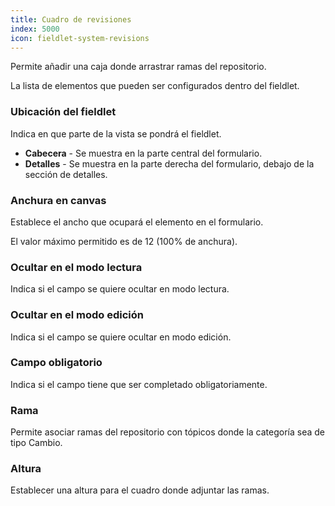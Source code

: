 ```yaml
---
title: Cuadro de revisiones
index: 5000
icon: fieldlet-system-revisions
---
```


Permite añadir una caja donde arrastrar ramas del repositorio.

La lista de elementos que pueden ser configurados dentro del fieldlet.

### Ubicación del fieldlet

Indica en que parte de la vista se pondrá el fieldlet.

- **Cabecera** - Se muestra en la parte central del formulario.
- **Detalles** - Se muestra en la parte derecha del formulario, debajo de la sección de detalles.

### Anchura en canvas

Establece el ancho que ocupará el elemento en el formulario.

El valor máximo permitido es de 12 (100% de anchura).

### Ocultar en el modo lectura

Indica si el campo se quiere ocultar en modo lectura.

### Ocultar en el modo edición

Indica si el campo se quiere ocultar en modo edición.

### Campo obligatorio

Indica si el campo tiene que ser completado obligatoriamente.

### Rama

Permite asociar ramas del repositorio con tópicos donde la categoría sea de tipo Cambio.

### Altura

Establecer una altura para el cuadro donde adjuntar las ramas.